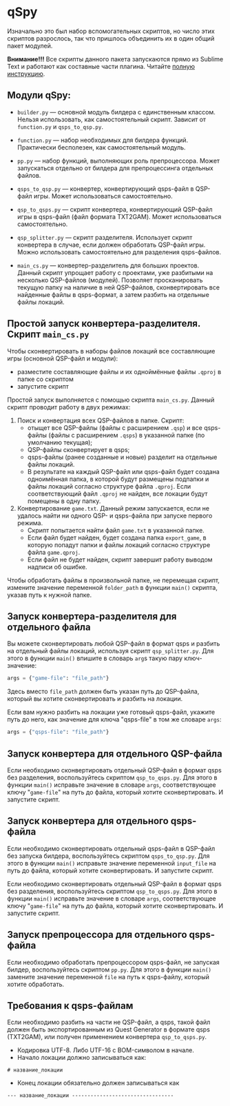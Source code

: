 # qSpy

Изначально это был набор вспомогательных скриптов, но число этих скриптов разрослось, так что пришлось объединить их в один общий пакет модулей.

**Внимание!!!** Все скрипты данного пакета запускаются прямо из Sublime Text и работают как составные части плагина. Читайте [полную инструкцию](https://github.com/AleksVersus/JAD_for_QSP/blob/master/README.md).

## Модули qSpy:

* `builder.py` — основной модуль билдера с единственным классом. Нельзя использовать, как самостоятельный скрипт. Зависит от `function.py` и `qsps_to_qsp.py`.
* `function.py` — набор необходимых для билдера функций. Практически бесполезен, как самостоятельный модуль.
* `pp.py` — набор функций, выполняющих роль препроцессора. Может запускаться отдельно от билдера для препроцессинга отдельных файлов.

* `qsps_to_qsp.py` — конвертер, конвертирующий qsps-файл в QSP-файл игры. Может использоваться самостоятельно.
* `qsp_to_qsps.py` — скрипт конвертера, конвертирующий QSP-файл игры в qsps-файл (файл формата TXT2GAM). Может использоваться самостоятельно.
* `qsp_splitter.py` — скрипт разделителя. Использует скрипт конвертера в случае, если должен обработать QSP-файл игры. Можно использовать самостоятельно для разделения qsps-файлов.
* `main_cs.py` — конвертер-разделитель для больших проектов. Данный скрипт упрощает работу с проектами, уже разбитыми на несколько QSP-файлов (модулей). Позволяет просканировать текущую папку на наличие в ней QSP-файлов, сконвертировать все найденные файлы в qsps-формат, а затем разбить на отдельные файлы локаций.

## Простой запуск конвертера-разделителя. Скрипт `main_cs.py`

Чтобы сконвертировать в наборы файлов локаций все составляющие игры (основной QSP-файл и модули):

* разместите составляющие файлы и их одноймённые файлы `.qproj` в папке со скриптом
* запустите скрипт

Простой запуск выполняется с помощью скрипта `main_cs.py`. Данный скрипт проводит работу в двух режимах:

1. Поиск и конвертация всех QSP-файлов в папке. Скрипт:
	* отыщет все QSP-файлы (файлы с расширением `.qsp`) и все qsps-файлы (файлы с расширением `.qsps`) в указанной папке (по умолчанию текущая);
	* QSP-файлы сконвертирует в qsps;
	* qsps-файлы (ранее созданные и новые) разделит на отдельные файлы локаций.
	* В результате на каждый QSP-файл или qsps-файл будет создана одноимённая папка, в которой будут размещены подпапки и файлы локаций согласно структуре файла `.qproj`. Если соответствующий файл `.qproj` не найден, все локации будут помещены в одну папку.
2. Конвертирование `game.txt`. Данный режим запускается, если не удалось найти ни одного QSP- и qsps-файла при запуске первого режима.
	* Скрипт попытается найти файл `game.txt` в указанной папке.
	* Если файл будет найден, будет создана папка `export_game`, в которую попадут папки и файлы локаций согласно структуре файла `game.qproj`.
	* Если файл не будет найден, скрипт завершит работу выводом надписи об ошибке.

Чтобы обработать файлы в произвольной папке, не перемещая скрипт, измените значение переменной `folder_path` в функции `main()` скрипта, указав путь к нужной папке.

## Запуск конвертера-разделителя для отдельного файла

Вы можете сконвертировать любой QSP-файл в формат qsps и разбить на отдельный файлы локаций, используя скрипт `qsp_splitter.py`. Для этого в функции `main()` впишите в словарь `arg`s такую пару ключ-значение:

```py
args = {"game-file": "file_path"}
```

Здесь вместо `file_path` должен быть указан путь до QSP-файла, который вы хотите сконвертировать и разбить на локации.

Если вам нужно разбить на локации уже готовый qsps-файл, укажите путь до него, как значение для ключа "qsps-file" в том же словаре `args`:

```py
args = {"qsps-file": "file_path"}
```

## Запуск конвертера для отдельного QSP-файла

Если необходимо сконвертировать отдельный QSP-файл в формат qsps без разделения, воспользуйтесь скриптом `qsp_to_qsps.py`. Для этого в функции `main()` исправьте значение в словаре `args`, соответствующее ключу "`game-file`" на путь до файла, который хотите сконвертировать. И запустите скрипт.

## Запуск конвертера для отдельного qsps-файла

Если необходимо сконвертировать отдельный qsps-файл в QSP-файл без запуска билдера, воспользуйтесь скриптом `qsps_to_qsp.py`. Для этого в функции `main()` исправьте значение переменной `input_file` на путь до файла, который хотите сконвертировать. И запустите скрипт.

Если необходимо сконвертировать отдельный QSP-файл в формат qsps без разделения, воспользуйтесь скриптом `qsp_to_qsps.py`. Для этого в функции `main()` исправьте значение в словаре `args`, соответствующее ключу "`game-file`" на путь до файла, который хотите сконвертировать. И запустите скрипт.

## Запуск препроцессора для отдельного qsps-файла

Если необходимо обработать препроцессором qsps-файл, не запуская билдер, воспользуйтесь скриптом `pp.py`. Для этого в функции `main()` замените значение переменной `file` на путь к qsps-файлу, который хотите обработать.

## Требования к qsps-файлам

Если необходимо разбить на части не QSP-файл, а qsps, такой файл должен быть экспортированным из Quest Generator в формате qsps (TXT2GAM), или получен применением конвертера `qsp_to_qsps.py`.

* Кодировка UTF-8. Либо UTF-16 с BOM-символом в начале.
* Начало локации должно записываться как:
```qsp
# название_локации
```
* Конец локации обязательно должен записываться как
```qsp
--- название_локации ---------------------------------
```

